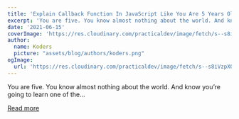 ```yaml
---
title: 'Explain Callback Function In JavaScript Like You Are 5 Years Old'
excerpt: 'You are five. You know almost nothing about the world. And know you’re going to learn one of the...'
date: '2021-06-15'
coverImage: 'https://res.cloudinary.com/practicaldev/image/fetch/s--s8iVzpXQ--/c_imagga_scale,f_auto,fl_progressive,h_420,q_auto,w_1000/https://dev-to-uploads.s3.amazonaws.com/uploads/articles/8n60xsp0mco51odqisyr.png'
author:
  name: Koders
  picture: "assets/blog/authors/koders.png"
ogImage:
  url: 'https://res.cloudinary.com/practicaldev/image/fetch/s--s8iVzpXQ--/c_imagga_scale,f_auto,fl_progressive,h_420,q_auto,w_1000/https://dev-to-uploads.s3.amazonaws.com/uploads/articles/8n60xsp0mco51odqisyr.png'
---
```


You are five. You know almost nothing about the world. And know you’re going to learn one of the...

[Read more](https://dev.to/nickbulljs/explain-callback-function-in-javascript-like-you-are-5-years-old-3dj2)
